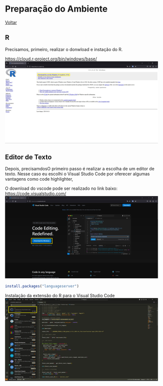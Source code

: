 # Preparação do Ambiente
[Voltar](./readme.md)

## R

Precisamos, primeiro, realizar o donwload e instação do R. 


https://cloud.r-project.org/bin/windows/base/
![R Download](/tutorial/r.jpg)

## Editor de Texto

Depois, precisamdosO primeiro passo é realizar a escolha de um editor de texto. Nesse caso eu escolhi o Visual Studio Code por oferecer algumas vantagens como code highlighter, 

O download do vscode pode ser realizado no link baixo:
    https://code.visualstudio.com/
    ![VSCode Download](/tutorial/vscode.jpg)

```r
install.packages("languageserver")
```

Instalação da extensão do R para o Visual Studio Code
![VSCode R Extention Download](/tutorial/r_extension.jpg)
